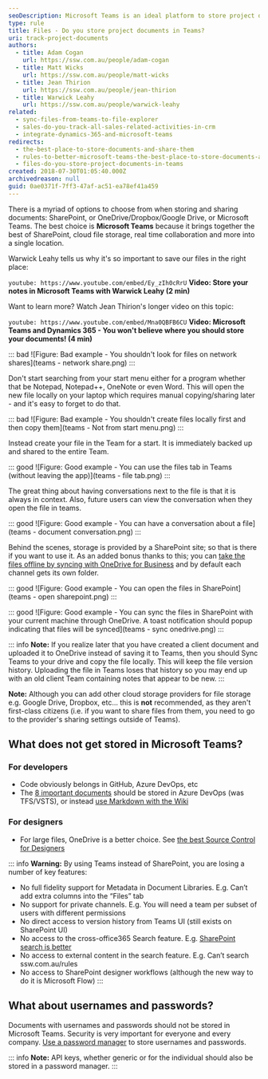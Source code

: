 ```yaml
---
seoDescription: Microsoft Teams is an ideal platform to store project documents due to its integration with SharePoint, real-time collaboration features, and seamless sharing capabilities.
type: rule
title: Files - Do you store project documents in Teams?
uri: track-project-documents
authors:
  - title: Adam Cogan
    url: https://ssw.com.au/people/adam-cogan
  - title: Matt Wicks
    url: https://ssw.com.au/people/matt-wicks
  - title: Jean Thirion
    url: https://ssw.com.au/people/jean-thirion
  - title: Warwick Leahy
    url: https://ssw.com.au/people/warwick-leahy
related:
  - sync-files-from-teams-to-file-explorer
  - sales-do-you-track-all-sales-related-activities-in-crm
  - integrate-dynamics-365-and-microsoft-teams
redirects:
  - the-best-place-to-store-documents-and-share-them
  - rules-to-better-microsoft-teams-the-best-place-to-store-documents-and-share-them
  - files-do-you-store-project-documents-in-teams
created: 2018-07-30T01:05:40.000Z
archivedreason: null
guid: 0ae0371f-7ff3-47af-ac51-ea78ef41a459
---
```


There is a myriad of options to choose from when storing and sharing documents: SharePoint, or OneDrive/Dropbox/Google Drive, or Microsoft Teams. The best choice is **Microsoft Teams** because it brings together the best of SharePoint, cloud file storage, real time collaboration and more into a single location.

<!--endintro-->

Warwick Leahy tells us why it's so important to save our files in the right place:

`youtube: https://www.youtube.com/embed/Ey_zIh0cRrU`
**Video: Store your notes in Microsoft Teams with Warwick Leahy (2 min)**

Want to learn more? Watch Jean Thirion's longer video on this topic:

`youtube: https://www.youtube.com/embed/Mna0QBFB6CU`
**Video: Microsoft Teams and Dynamics 365 - You won't believe where you should store your documents! (4 min)**

::: bad
![Figure: Bad example - You shouldn't look for files on network shares](teams - network share.png)
:::

Don't start searching from your start menu either for a program whether that be Notepad, Notepad++, OneNote or even Word. This will open the new file locally on your laptop which requires manual copying/sharing later - and it's easy to forget to do that.

::: bad
![Figure: Bad example - You shouldn't create files locally first and then copy them](teams - Not from start menu.png)
:::

Instead create your file in the Team for a start. It is immediately backed up and shared to the entire Team.

::: good
![Figure: Good example - You can use the files tab in Teams (without leaving the app)](teams - file tab.png)
:::

The great thing about having conversations next to the file is that it is always in context. Also, future users can view the conversation when they open the file in teams.

::: good
![Figure: Good example - You can have a conversation about a file](teams - document conversation.png)
:::

Behind the scenes, storage is provided by a SharePoint site; so that is there if you want to use it. As an added bonus thanks to this; you can [take the files offline by syncing with OneDrive for Business](/sync-files-from-teams-to-file-explorer) and by default each channel gets its own folder.

::: good
![Figure: Good example - You can open the files in SharePoint](teams - open sharepoint.png)
:::

::: good
![Figure: Good example - You can sync the files in SharePoint with your current machine through OneDrive. A toast notification should popup indicating that files will be synced](teams - sync onedrive.png)
:::

::: info
**Note:** If you realize later that you have created a client document and uploaded it to OneDrive instead of saving it to Teams, then you should Sync Teams to your drive and copy the file locally. This will keep the file version history. Uploading the file in Teams loses that history so you may end up with an old client Team containing notes that appear to be new.
:::

**Note:** Although you can add other cloud storage providers for file storage e.g. Google Drive, Dropbox, etc... this is **not** recommended, as they aren't first-class citizens (i.e. if you want to share files from them, you need to go to the provider's sharing settings outside of Teams).

## What does not get stored in Microsoft Teams?

### For developers

- Code obviously belongs in GitHub, Azure DevOps, etc
- The [8 important documents](/do-you-review-the-documentation) should be stored in Azure DevOps (was TFS/VSTS), or instead [use Markdown with the Wiki](/do-you-make-getting-started-on-a-project-easy-for-new-developers)

### For designers

- For large files, OneDrive is a better choice. See [the best Source Control for Designers](/do-you-know-the-best-source-control-for-designers)

::: info
**Warning:** By using Teams instead of SharePoint, you are losing a number of key features:

- No full fidelity support for Metadata in Document Libraries. E.g. Can’t add extra columns into the “Files” tab
- No support for private channels. E.g. You will need a team per subset of users with different permissions
- No direct access to version history from Teams UI (still exists on SharePoint UI)
- No access to the cross-office365 Search feature. E.g. [SharePoint search is better](https://youtu.be/TiWzzdASVWE)
- No access to external content in the search feature. E.g. Can’t search ssw.com.au/rules
- No access to SharePoint designer workflows (although the new way to do it is Microsoft Flow)
:::

## What about usernames and passwords?

Documents with usernames and passwords should not be stored in Microsoft Teams. Security is very important for everyone and every company. [Use a password manager](/password-manager) to store usernames and passwords.

::: info
**Note:** API keys, whether generic or for the individual should also be stored in a password manager.
:::
